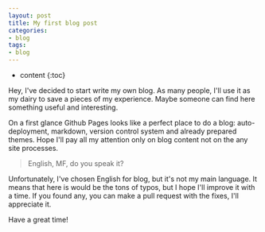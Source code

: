 ```yaml
---
layout: post
title: My first blog post
categories:
- blog
tags:
- blog
---
```


* content
{:toc}

Hey, I've decided to start write my own blog. As many people, I'll use it as my dairy to save a pieces of my experience. Maybe someone can find here something useful and interesting.

On a first glance Github Pages looks like a perfect place to do a blog: auto-deployment, markdown, version control system and already prepared themes. Hope I'll pay all my attention only on blog content not on the any site processes.

> English, MF, do you speak it?

Unfortunately, I've chosen English for blog, but it's not my main language. It means that here is would be the tons of typos, but I hope I'll improve it with a time. If you found any, you can make a pull request with the fixes, I'll appreciate it.

Have a great time!
